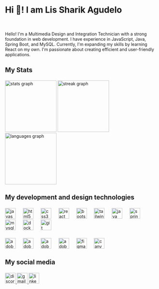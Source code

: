 <h1 align="left">Hi 👋! I am Lis Sharik Agudelo</h1>

###

<br clear="both">


<p align="left">Hello! I'm a Multimedia Design and Integration Technician with a strong foundation in web development. I have experience in JavaScript, Java, Spring Boot, and MySQL. Currently, I'm expanding my skills by learning React on my own. I'm passionate about creating efficient and user-friendly applications.</p>

###

<h2 align="left">My Stats</h2>



###

<div align="left">
  <img src="https://github-readme-stats.vercel.app/api?username=lisSharik&hide_title=false&hide_rank=false&show_icons=true&include_all_commits=true&count_private=true&disable_animations=false&theme=dark&locale=en&hide_border=false" height="170" alt="stats graph"  />
  <img src="https://streak-stats.demolab.com?user=lisSharik&locale=en&mode=weekly&theme=dark&hide_border=false&border_radius=5" height="170" alt="streak graph"  />
  <img src="https://github-readme-stats.vercel.app/api/top-langs?username=lisSharik&locale=en&hide_title=false&layout=compact&card_width=320&langs_count=5&theme=dark&hide_border=false&custom_title=My%20most%20used%20languages" height="170" alt="languages graph"  />
</div>

###

<h2 align="left">My development and design technologies</h2>

###

<div align="left">
  <img src="https://cdn.jsdelivr.net/gh/devicons/devicon/icons/javascript/javascript-plain.svg" height="35" alt="javascript logo"  />
  <img width="16" />
  <img src="https://cdn.jsdelivr.net/gh/devicons/devicon/icons/html5/html5-plain.svg" height="35" alt="html5 logo"  />
  <img width="16" />
  <img src="https://cdn.jsdelivr.net/gh/devicons/devicon/icons/css3/css3-plain.svg" height="35" alt="css3 logo"  />
  <img width="16" />
  <img src="https://cdn.jsdelivr.net/gh/devicons/devicon/icons/react/react-original.svg" height="35" alt="react logo"  />
  <img width="16" />
  <img src="https://cdn.jsdelivr.net/gh/devicons/devicon/icons/bootstrap/bootstrap-original.svg" height="35" alt="bootstrap logo"  />
  <img width="16" />
  <img src="https://cdn.simpleicons.org/tailwindcss/06B6D4" height="35" alt="tailwindcss logo"  />
  <img width="16" />
  <img src="https://cdn.jsdelivr.net/gh/devicons/devicon/icons/java/java-original.svg" height="35" alt="java logo"  />
  <img width="16" />
  <img src="https://cdn.jsdelivr.net/gh/devicons/devicon/icons/spring/spring-original.svg" height="35" alt="spring logo"  />
  <img width="16" />
  <img src="https://cdn.jsdelivr.net/gh/devicons/devicon/icons/mysql/mysql-original.svg" height="35" alt="mysql logo"  />
  <img width="16" />
  <img src="https://cdn.jsdelivr.net/gh/devicons/devicon/icons/docker/docker-plain.svg" height="35" alt="docker logo"  />
  <img width="16" />
  <img src="https://cdn.jsdelivr.net/gh/devicons/devicon/icons/git/git-original.svg" height="35" alt="git logo"  />
</div>

###

<div align="left">
  <img src="https://skillicons.dev/icons?i=ps" height="35" alt="adobephotoshop logo"  />
  <img width="16" />
  <img src="https://skillicons.dev/icons?i=ai" height="35" alt="adobeillustrator logo"  />
  <img width="16" />
  <img src="https://skillicons.dev/icons?i=ae" height="35" alt="adobeaftereffects logo"  />
  <img width="16" />
  <img src="https://skillicons.dev/icons?i=pr" height="35" alt="adobepremierepro logo"  />
  <img width="16" />
  <img src="https://skillicons.dev/icons?i=figma" height="35" alt="figma logo"  />
  <img width="16" />
  <img src="https://cdn.jsdelivr.net/gh/devicons/devicon/icons/canva/canva-original.svg" height="35" alt="canva logo"  />
</div>

###

<h2 align="left">My social media</h2>

###

<div align="left">
  <a href="https://discord.com/channels/@lissharik" target="_blank">
    <img src="https://img.shields.io/static/v1?message=Discord&logo=discord&label=&color=6666E0&logoColor=white&labelColor=&style=for-the-badge" height="35" alt="discord logo"  />
  </a>
  <a href="mailto:lissharikagudelo@gmail.com" target="_blank">
    <img src="https://img.shields.io/static/v1?message=Gmail&logo=gmail&label=&color=c71610&logoColor=white&labelColor=&style=for-the-badge" height="35" alt="gmail logo"  />
  </a>
  <a href="https://www.linkedin.com/in/lis-sharik-agudelo-tob%C3%B3n-0639a2210/" target="_blank">
    <img src="https://img.shields.io/static/v1?message=LinkedIn&logo=linkedin&label=&color=1166F7&logoColor=white&labelColor=&style=for-the-badge" height="35" alt="linkedin logo"  />
  </a>
</div>

###
